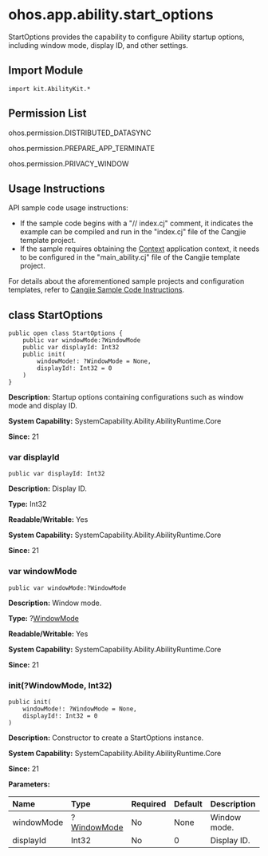 # ohos.app.ability.start_options

StartOptions provides the capability to configure Ability startup options, including window mode, display ID, and other settings.

## Import Module

```cangjie
import kit.AbilityKit.*
```

## Permission List

ohos.permission.DISTRIBUTED_DATASYNC

ohos.permission.PREPARE_APP_TERMINATE

ohos.permission.PRIVACY_WINDOW

## Usage Instructions

API sample code usage instructions:

- If the sample code begins with a "// index.cj" comment, it indicates the example can be compiled and run in the "index.cj" file of the Cangjie template project.
- If the sample requires obtaining the [Context](./cj-apis-app-ability-ui_ability.md#class-context) application context, it needs to be configured in the "main_ability.cj" file of the Cangjie template project.

For details about the aforementioned sample projects and configuration templates, refer to [Cangjie Sample Code Instructions](../cj-development-intro.md#Cangjie-Sample-Code-Instructions).

## class StartOptions

```cangjie
public open class StartOptions {
    public var windowMode:?WindowMode
    public var displayId: Int32
    public init(
        windowMode!: ?WindowMode = None,
        displayId!: Int32 = 0
    )
}
```

**Description:** Startup options containing configurations such as window mode and display ID.

**System Capability:** SystemCapability.Ability.AbilityRuntime.Core

**Since:** 21

### var displayId

```cangjie
public var displayId: Int32
```

**Description:** Display ID.

**Type:** Int32

**Readable/Writable:** Yes

**System Capability:** SystemCapability.Ability.AbilityRuntime.Core

**Since:** 21

### var windowMode

```cangjie
public var windowMode:?WindowMode
```

**Description:** Window mode.

**Type:** ?[WindowMode](cj-apis-app-ability-ability_constant.md#enum-windowmode)

**Readable/Writable:** Yes

**System Capability:** SystemCapability.Ability.AbilityRuntime.Core

**Since:** 21

### init(?WindowMode, Int32)

```cangjie
public init(
    windowMode!: ?WindowMode = None,
    displayId!: Int32 = 0
)
```

**Description:** Constructor to create a StartOptions instance.

**System Capability:** SystemCapability.Ability.AbilityRuntime.Core

**Since:** 21

**Parameters:**

| Name | Type | Required | Default | Description |
|:---|:---|:---|:---|:---|
| windowMode | ?[WindowMode](cj-apis-app-ability-ability_constant.md#enum-windowmode) | No | None | Window mode. |
| displayId | Int32 | No | 0 | Display ID. |